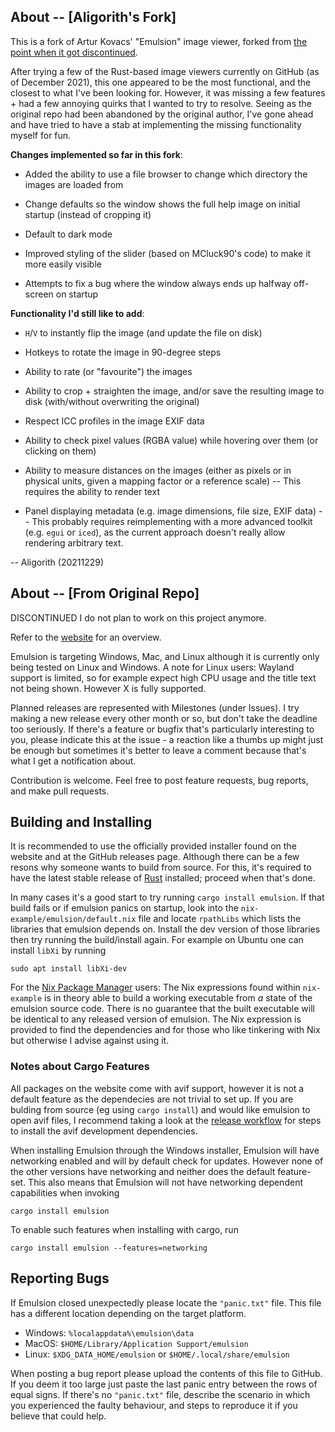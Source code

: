 ## About -- [Aligorith's Fork]

This is a fork of Artur Kovacs' "Emulsion" image viewer, forked from [the point when it got discontinued](https://github.com/ArturKovacs/emulsion/commit/5a4504e99e0adedd8e6965420401400bfdf49f3e).

After trying a few of the Rust-based image viewers currently on GitHub (as of December 2021), this one appeared to be the most functional, and the closest to what I've been looking for. However, it was missing a few features + had a few annoying quirks that I wanted to try to resolve. Seeing as the original repo had been abandoned by the original author, I've gone ahead and have tried to have a stab at implementing the missing functionality myself for fun.


**Changes implemented so far in this fork**:
 * Added the ability to use a file browser to change which directory the images are loaded from

 * Change defaults so the window shows the full help image on initial startup (instead of cropping it)

 * Default to dark mode
 
 * Improved styling of the slider (based on MCluck90's code) to make it more easily visible
 
 * Attempts to fix a bug where the window always ends up halfway off-screen on startup


**Functionality I'd still like to add**:
 * `H`/`V` to instantly flip the image (and update the file on disk)

 * Hotkeys to rotate the image in 90-degree steps

 * Ability to rate (or "favourite") the images
 
 * Ability to crop + straighten the image, and/or save the resulting image to disk (with/without overwriting the original)

 * Respect ICC profiles in the image EXIF data
 
 * Ability to check pixel values (RGBA value) while hovering over them (or clicking on them)
 
 * Ability to measure distances on the images (either as pixels or in physical units, given a mapping factor or a reference scale) -- This requires the ability to render text

 * Panel displaying metadata (e.g. image dimensions, file size, EXIF data) -- This probably requires reimplementing with a more advanced toolkit (e.g. `egui` or `iced`), as the current approach doesn't really allow rendering arbitrary text.


-- Aligorith (20211229)


## About -- [From Original Repo]

DISCONTINUED I do not plan to work on this project anymore.

Refer to the [website](https://arturkovacs.github.io/emulsion-website/) for an overview.

Emulsion is targeting Windows, Mac, and Linux although it is currently only being tested on Linux and Windows. A note for Linux users: Wayland support is limited, so for example expect high CPU usage and the title text not being shown. However X is fully supported.

Planned releases are represented with Milestones (under Issues). I try making a new release every other month or so, but don't take the deadline too seriously. If there's a feature or bugfix that's particularly interesting to you, please indicate this at the issue - a reaction like a thumbs up might just be enough but sometimes it's better to leave a comment because that's what I get a notification about.

Contribution is welcome. Feel free to post feature requests, bug reports, and make pull requests.

## Building and Installing

It is recommended to use the officially provided installer found on the website and at the GitHub releases page. Although there can be a few resons why someone wants to build from source. For this, it's required to have the latest stable release of [Rust](https://www.rust-lang.org/) installed; proceed when that's done.

In many cases it's a good start to try running `cargo install emulsion`. If that build fails or if emulsion panics on startup, look into the `nix-example/emulsion/default.nix` file and locate `rpathLibs` which lists the libraries that emulsion depends on. Install the dev version of those libraries then try running the build/install again. For example on Ubuntu one can install `libXi` by running

```
sudo apt install libXi-dev
```

For the [Nix Package Manager](https://nixos.wiki/wiki/Nix) users: The Nix expressions found within `nix-example` is in theory able to build a working executable from *a* state of the emulsion source code. There is no guarantee that the built executable will be identical to any released version of emulsion. The Nix expression is provided to find the dependencies and for those who like tinkering with Nix but otherwise I advise against using it.

### Notes about Cargo Features

All packages on the website come with avif support, however it is not a default feature as the dependecies are not trivial to set up. If you are bulding from source (eg using `cargo install`) and would like emulsion to open avif files, I recommend taking a look at the [release workflow](.github/workflows/release-packages.yml) for steps to install the avif development dependencies.

When installing Emulsion through the Windows installer, Emulsion will have networking enabled and will by default check for updates. However none of the other versions have networking and neither does the default feature-set. This also means that Emulsion will not have networking dependent capabilities when invoking
```
cargo install emulsion
```

To enable such features when installing with cargo, run
```
cargo install emulsion --features=networking
```

## Reporting Bugs

If Emulsion closed unexpectedly please locate the `"panic.txt"` file. This file has a different location depending on the target platform.

- Windows: `%localappdata%\emulsion\data`
- MacOS: `$HOME/Library/Application Support/emulsion`
- Linux: `$XDG_DATA_HOME/emulsion` or `$HOME/.local/share/emulsion`

When posting a bug report please upload the contents of this file to GitHub. If you deem it too large just paste the last panic entry between the rows of equal signs. If there's no `"panic.txt"` file, describe the scenario in which you experienced the faulty behaviour, and steps to reproduce it if you believe that could help.
